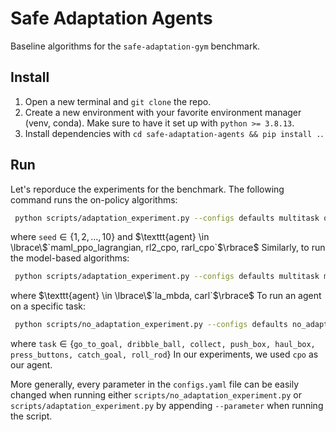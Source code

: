 # Safe Adaptation Agents
Baseline algorithms for the `safe-adaptation-gym` benchmark.

## Install
1. Open a new terminal and `git clone` the repo.
2. Create a new environment with your favorite environment manager (venv, conda). Make sure to have it set up with `python >= 3.8.13`.
3. Install dependencies with `cd safe-adaptation-agents && pip install .`.

## Run
Let's reporduce the experiments for the benchmark.
The following command runs the on-policy algorithms:
```bash
 python scripts/adaptation_experiment.py --configs defaults multitask on_policy"  --agent <insert agent> --seed <insert seed>
```
where $\texttt{seed} \in \lbrace1,2, \dots, 10\rbrace$ and $\texttt{agent} \in \lbrace\$`maml_ppo_lagrangian, rl2_cpo, rarl_cpo`$\rbrace$
Similarly, to run the model-based algorithms:
```bash
 python scripts/adaptation_experiment.py --configs defaults multitask model_based"  --agent <insert agent> --seed <insert seed>
```
where $\texttt{agent} \in \lbrace\$`la_mbda, carl`$\rbrace$
To run an agent on a specific task:
```bash
 python scripts/no_adaptation_experiment.py --configs defaults no_adaptation" --agent <insert agent> --task <insert task>
```
where $\texttt{task} \in \lbrace$`go_to_goal, dribble_ball, collect, push_box, haul_box, press_buttons, catch_goal, roll_rod`$\rbrace$
In our experiments, we used `cpo` as our agent.

More generally, every parameter in the `configs.yaml` file can be easily changed when running either `scripts/no_adaptation_experiment.py` or `scripts/adaptation_experiment.py` by appending `--parameter` when running the script.





